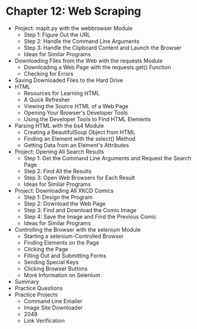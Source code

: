 # Chapter 12: Web Scraping
- Project: maplt.py with the webbrowser Module
  - Step 1: Figure Out the URL
  - Step 2: Handle the Command Line Arguments
  - Step 3: Handle the Clipboard Content and Launch the Browser
  - Ideas for Similar Programs
- Downloading Files from the Web with the requests Module
  - Downloading a Web Page with the requests.get() Function
  - Checking for Errors
- Saving Downloaded Files to the Hard Drive
- HTML
  - Resources for Learning HTML
  - A Quick Refresher
  - Viewing the Source HTML of a Web Page
  - Opening Your Browser's Developer Tools
  - Using the Developer Tools to Find HTML Elements
- Parsing HTML with the bs4 Module
  - Creating a BeautifulSoup Object from HTML
  - Finding an Element with the select() Method
  - Getting Data from an Element's Attributes
- Project: Opening All Search Results
  - Step 1: Get the Command Line Arguments and Request the Search Page
  - Step 2: Find All the Results
  - Step 3: Open Web Browsers for Each Result
  - Ideas for Similar Programs
- Project: Downloading All XKCD Comics
  - Step 1: Design the Program
  - Step 2: Download the Web Page
  - Step 3: Find and Download the Comic Image
  - Step 4: Save the Image and Find the Previous Comic
  - Ideas for Similar Programs
- Controlling the Browser with the selenium Module
  - Starting a selenium-Controlled Browser
  - Finding Elements on the Page
  - Clicking the Page
  - Filling Out and Submitting Forms
  - Sending Special Keys
  - Clicking Browser Buttons
  - More Information on Selenium
- Summary
- Practice Questions
- Practice Projects
  - Command Line Emailer
  - Image Site Downloader
  - 2048
  - Link Verification